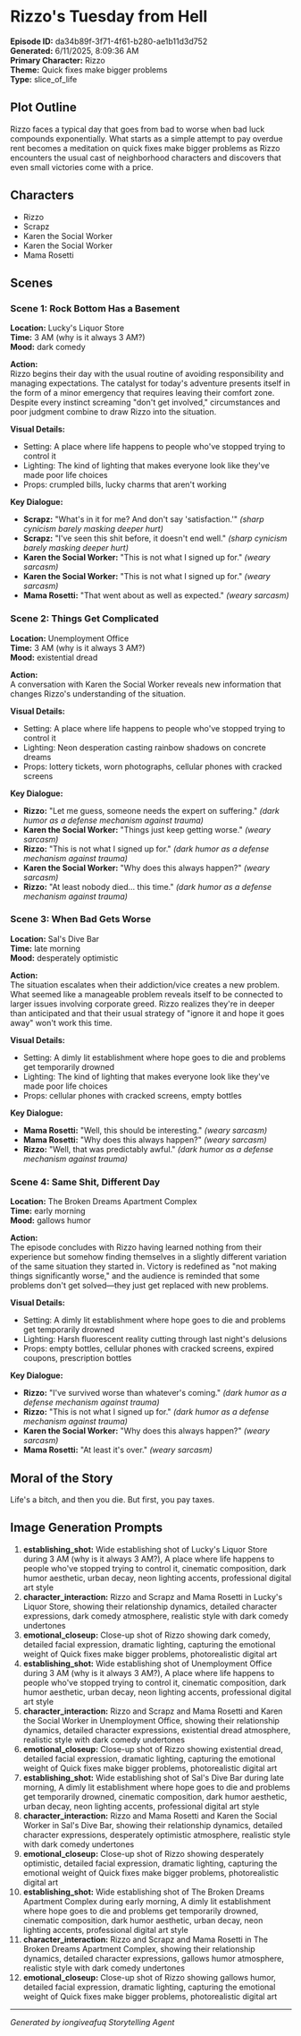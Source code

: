 # Rizzo's Tuesday from Hell

**Episode ID:** da34b89f-3f71-4f61-b280-ae1b11d3d752  
**Generated:** 6/11/2025, 8:09:36 AM  
**Primary Character:** Rizzo  
**Theme:** Quick fixes make bigger problems  
**Type:** slice_of_life  

## Plot Outline
Rizzo faces a typical day that goes from bad to worse when bad luck compounds exponentially. What starts as a simple attempt to pay overdue rent becomes a meditation on quick fixes make bigger problems as Rizzo encounters the usual cast of neighborhood characters and discovers that even small victories come with a price.

## Characters
- Rizzo
- Scrapz
- Karen the Social Worker
- Karen the Social Worker
- Mama Rosetti

## Scenes

### Scene 1: Rock Bottom Has a Basement

**Location:** Lucky's Liquor Store  
**Time:** 3 AM (why is it always 3 AM?)  
**Mood:** dark comedy  

**Action:**  
Rizzo begins their day with the usual routine of avoiding responsibility and managing expectations. The catalyst for today's adventure presents itself in the form of a minor emergency that requires leaving their comfort zone. Despite every instinct screaming "don't get involved," circumstances and poor judgment combine to draw Rizzo into the situation.

**Visual Details:**  
- Setting: A place where life happens to people who've stopped trying to control it
- Lighting: The kind of lighting that makes everyone look like they've made poor life choices
- Props: crumpled bills, lucky charms that aren't working

**Key Dialogue:**
- **Scrapz:** "What's in it for me? And don't say 'satisfaction.'" *(sharp cynicism barely masking deeper hurt)*
- **Scrapz:** "I've seen this shit before, it doesn't end well." *(sharp cynicism barely masking deeper hurt)*
- **Karen the Social Worker:** "This is not what I signed up for." *(weary sarcasm)*
- **Karen the Social Worker:** "This is not what I signed up for." *(weary sarcasm)*
- **Mama Rosetti:** "That went about as well as expected." *(weary sarcasm)*


### Scene 2: Things Get Complicated

**Location:** Unemployment Office  
**Time:** 3 AM (why is it always 3 AM?)  
**Mood:** existential dread  

**Action:**  
A conversation with Karen the Social Worker reveals new information that changes Rizzo's understanding of the situation.

**Visual Details:**  
- Setting: A place where life happens to people who've stopped trying to control it
- Lighting: Neon desperation casting rainbow shadows on concrete dreams
- Props: lottery tickets, worn photographs, cellular phones with cracked screens

**Key Dialogue:**
- **Rizzo:** "Let me guess, someone needs the expert on suffering." *(dark humor as a defense mechanism against trauma)*
- **Karen the Social Worker:** "Things just keep getting worse." *(weary sarcasm)*
- **Rizzo:** "This is not what I signed up for." *(dark humor as a defense mechanism against trauma)*
- **Karen the Social Worker:** "Why does this always happen?" *(weary sarcasm)*
- **Rizzo:** "At least nobody died... this time." *(dark humor as a defense mechanism against trauma)*


### Scene 3: When Bad Gets Worse

**Location:** Sal's Dive Bar  
**Time:** late morning  
**Mood:** desperately optimistic  

**Action:**  
The situation escalates when their addiction/vice creates a new problem. What seemed like a manageable problem reveals itself to be connected to larger issues involving corporate greed. Rizzo realizes they're in deeper than anticipated and that their usual strategy of "ignore it and hope it goes away" won't work this time.

**Visual Details:**  
- Setting: A dimly lit establishment where hope goes to die and problems get temporarily drowned
- Lighting: The kind of lighting that makes everyone look like they've made poor life choices
- Props: cellular phones with cracked screens, empty bottles

**Key Dialogue:**
- **Mama Rosetti:** "Well, this should be interesting." *(weary sarcasm)*
- **Mama Rosetti:** "Why does this always happen?" *(weary sarcasm)*
- **Rizzo:** "Well, that was predictably awful." *(dark humor as a defense mechanism against trauma)*


### Scene 4: Same Shit, Different Day

**Location:** The Broken Dreams Apartment Complex  
**Time:** early morning  
**Mood:** gallows humor  

**Action:**  
The episode concludes with Rizzo having learned nothing from their experience but somehow finding themselves in a slightly different variation of the same situation they started in. Victory is redefined as "not making things significantly worse," and the audience is reminded that some problems don't get solved—they just get replaced with new problems.

**Visual Details:**  
- Setting: A dimly lit establishment where hope goes to die and problems get temporarily drowned
- Lighting: Harsh fluorescent reality cutting through last night's delusions
- Props: empty bottles, cellular phones with cracked screens, expired coupons, prescription bottles

**Key Dialogue:**
- **Rizzo:** "I've survived worse than whatever's coming." *(dark humor as a defense mechanism against trauma)*
- **Rizzo:** "This is not what I signed up for." *(dark humor as a defense mechanism against trauma)*
- **Karen the Social Worker:** "Why does this always happen?" *(weary sarcasm)*
- **Mama Rosetti:** "At least it's over." *(weary sarcasm)*


## Moral of the Story
Life's a bitch, and then you die. But first, you pay taxes.

## Image Generation Prompts
1. **establishing_shot:** Wide establishing shot of Lucky's Liquor Store during 3 AM (why is it always 3 AM?), A place where life happens to people who've stopped trying to control it, cinematic composition, dark humor aesthetic, urban decay, neon lighting accents, professional digital art style
2. **character_interaction:** Rizzo and Scrapz and Mama Rosetti in Lucky's Liquor Store, showing their relationship dynamics, detailed character expressions, dark comedy atmosphere, realistic style with dark comedy undertones
3. **emotional_closeup:** Close-up shot of Rizzo showing dark comedy, detailed facial expression, dramatic lighting, capturing the emotional weight of Quick fixes make bigger problems, photorealistic digital art
4. **establishing_shot:** Wide establishing shot of Unemployment Office during 3 AM (why is it always 3 AM?), A place where life happens to people who've stopped trying to control it, cinematic composition, dark humor aesthetic, urban decay, neon lighting accents, professional digital art style
5. **character_interaction:** Rizzo and Scrapz and Mama Rosetti and Karen the Social Worker in Unemployment Office, showing their relationship dynamics, detailed character expressions, existential dread atmosphere, realistic style with dark comedy undertones
6. **emotional_closeup:** Close-up shot of Rizzo showing existential dread, detailed facial expression, dramatic lighting, capturing the emotional weight of Quick fixes make bigger problems, photorealistic digital art
7. **establishing_shot:** Wide establishing shot of Sal's Dive Bar during late morning, A dimly lit establishment where hope goes to die and problems get temporarily drowned, cinematic composition, dark humor aesthetic, urban decay, neon lighting accents, professional digital art style
8. **character_interaction:** Rizzo and Mama Rosetti and Karen the Social Worker in Sal's Dive Bar, showing their relationship dynamics, detailed character expressions, desperately optimistic atmosphere, realistic style with dark comedy undertones
9. **emotional_closeup:** Close-up shot of Rizzo showing desperately optimistic, detailed facial expression, dramatic lighting, capturing the emotional weight of Quick fixes make bigger problems, photorealistic digital art
10. **establishing_shot:** Wide establishing shot of The Broken Dreams Apartment Complex during early morning, A dimly lit establishment where hope goes to die and problems get temporarily drowned, cinematic composition, dark humor aesthetic, urban decay, neon lighting accents, professional digital art style
11. **character_interaction:** Rizzo and Scrapz and Mama Rosetti in The Broken Dreams Apartment Complex, showing their relationship dynamics, detailed character expressions, gallows humor atmosphere, realistic style with dark comedy undertones
12. **emotional_closeup:** Close-up shot of Rizzo showing gallows humor, detailed facial expression, dramatic lighting, capturing the emotional weight of Quick fixes make bigger problems, photorealistic digital art

---
*Generated by iongiveafuq Storytelling Agent*
